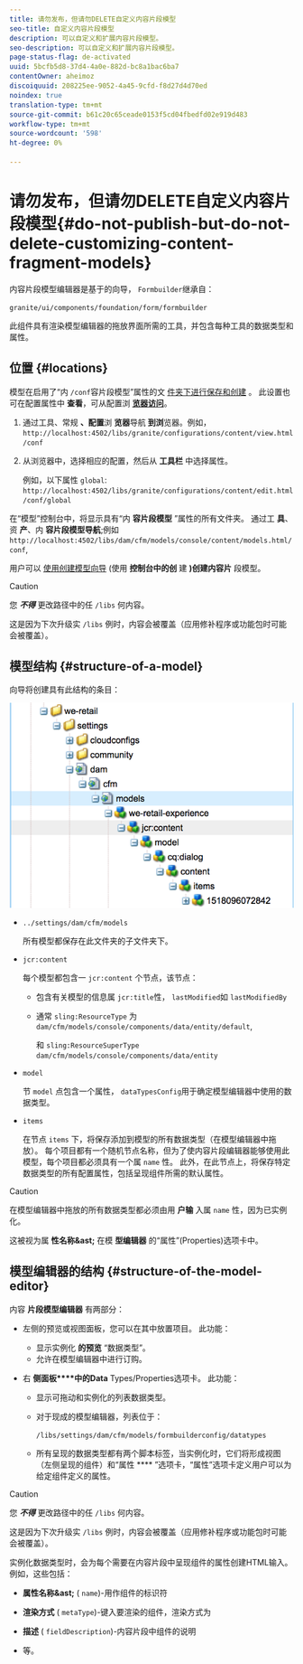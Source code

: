 ```yaml
---
title: 请勿发布，但请勿DELETE自定义内容片段模型
seo-title: 自定义内容片段模型
description: 可以自定义和扩展内容片段模型。
seo-description: 可以自定义和扩展内容片段模型。
page-status-flag: de-activated
uuid: 5bcfb5d8-37d4-4a0e-882d-bc8a1bac6ba7
contentOwner: aheimoz
discoiquuid: 208225ee-9052-4a45-9cfd-f8d27d4d70ed
noindex: true
translation-type: tm+mt
source-git-commit: b61c20c65ceade0153f5cd04fbedfd02e919d483
workflow-type: tm+mt
source-wordcount: '598'
ht-degree: 0%

---
```



# 请勿发布，但请勿DELETE自定义内容片段模型{#do-not-publish-but-do-not-delete-customizing-content-fragment-models}

内容片段模型编辑器是基于的向导， `Formbuilder`继承自：

`granite/ui/components/foundation/form/formbuilder`

此组件具有渲染模型编辑器的拖放界面所需的工具，并包含每种工具的数据类型和属性。

## 位置 {#locations}

模型在启用了“内 `/conf`容片段模型”属性的文 [件夹下进行保存和创建](/help/assets/content-fragments-models.md#enable-content-fragment-models) 。 此设置也可在配置属性中 **查看**，可从配置浏 **[览器访问](/help/sites-administering/configurations.md)**。

1. 通过工具、常规 **、配置**&#x200B;浏 **览器**&#x200B;导航 **到浏**&#x200B;览器。例如， 
`http://localhost:4502/libs/granite/configurations/content/view.html/conf`

1. 从浏览器中，选择相应的配置，然后从 **工具栏** 中选择属性。

   例如，以下属性 `global`: `http://localhost:4502/libs/granite/configurations/content/edit.html/conf/global`

在“模型”控制台中，将显示具有“内 **容片段模型** ”属性的所有文件夹。 通过工 **具**、资 **产**、内 **容片段模型导航**;例如 `http://localhost:4502/libs/dam/cfm/models/console/content/models.html/conf`,

用户可以 [使用创建模型向导](/help/assets/content-fragments-models.md#creating-a-content-fragment-model) (使用 **控制台中的创** 建 **)创建内容片** 段模型。

>[!CAUTION]
>
>您 ***不得*** 更改路径中的任 `/libs` 何内容。
>
>这是因为下次升级实 `/libs` 例时，内容会被覆盖（应用修补程序或功能包时可能会被覆盖）。

## 模型结构 {#structure-of-a-model}

向导将创建具有此结构的条目：

![cf-54](assets/cf-54.png)

* `../settings/dam/cfm/models`

   所有模型都保存在此文件夹的子文件夹下。

* `jcr:content`

   每个模型都包含一 `jcr:content` 个节点，该节点：

   * 包含有关模型的信息属 `jcr:title`性， `lastModified`如 `lastModifiedBy`
   * 通常 `sling:ResourceType` 为 `dam/cfm/models/console/components/data/entity/default`,

      和 `sling:ResourceSuperType` `dam/cfm/models/console/components/data/entity`

* `model`

   节 `model` 点包含一个属性， `dataTypesConfig`用于确定模型编辑器中使用的数据类型。

* `items`

   在节点 `items` 下，将保存添加到模型的所有数据类型（在模型编辑器中拖放）。 每个项目都有一个随机节点名称，但为了使内容片段编辑器能够使用此模型，每个项目都必须具有一个属 `name` 性。 此外，在此节点上，将保存特定数据类型的所有配置属性，包括呈现组件所需的默认属性。

>[!CAUTION]
>
>在模型编辑器中拖放的所有数据类型都必须由用 **户输** 入属 `name` 性，因为已实例化。
>
>这被视为属 **性名称&amp;ast;** 在模 **型编辑器** 的“属性”(Properties)选项卡中。

## 模型编辑器的结构 {#structure-of-the-model-editor}

内容 **片段模型编辑器** 有两部分：

* 左侧的预览或视图面板，您可以在其中放置项目。 此功能：

   * 显示实例化 **的预览** “数据类型”。
   * 允许在模型编辑器中进行订购。

* 右 **侧面板****中的Data** Types/Properties选项卡。 此功能：

   * 显示可拖动和实例化的列表数据类型。
   * 对于现成的模型编辑器，列表位于：

      `/libs/settings/dam/cfm/models/formbuilderconfig/datatypes`

      <!-- Please uncomment when file is used
      This node contains all the data types currently supported in the model editor. For more information on how to configure the data types, see [Customizing Data Types for Content Fragment Models](/help/sites-developing/customizing-content-fragment-model-data-types.md).
      -->

   * 所有呈现的数据类型都有两个脚本标签，当实例化时，它们将形成视图（左侧呈现的组件）和“属性 **** ”选项卡，“属性”选项卡定义用户可以为给定组件定义的属性。

>[!CAUTION]
>
>您 ***不得*** 更改路径中的任 `/libs` 何内容。
>
>这是因为下次升级实 `/libs` 例时，内容会被覆盖（应用修补程序或功能包时可能会被覆盖）。

<!-- Please uncomment when files are used
The properties on the right side define a form that is submitted directly into JCR under `/conf`; see the path in the example [Structure of a Model](/help/sites-developing/customizing-content-fragment-models.md#structure-of-a-model).
-->

实例化数据类型时，会为每个需要在内容片段中呈现组件的属性创建HTML输入。 例如，这些包括：

* **属性名称&amp;ast;** ( `name`)-用作组件的标识符

* **渲染方式** ( `metaType`)-键入要渲染的组件，渲染方式为

* **描述** ( `fieldDescription`)-内容片段中组件的说明

* 等。

